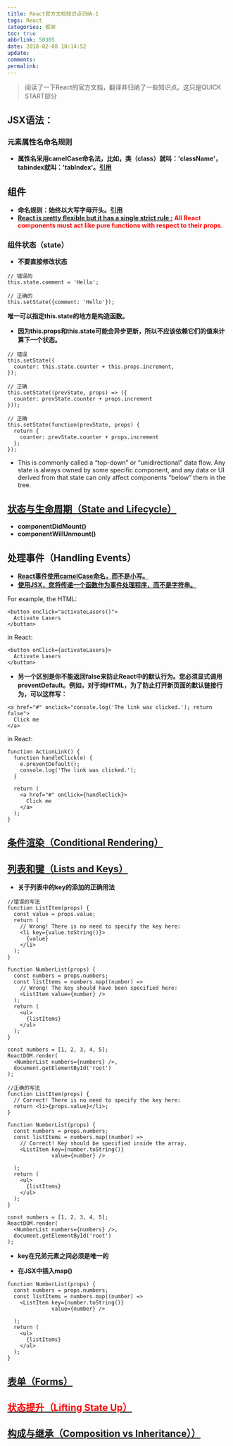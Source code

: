 ```yaml
---
title: React官方文档知识点归纳-1
tags: React
categories: 框架
toc: true
abbrlink: 50305
date: 2018-02-08 10:14:52
update:
comments:
permalink:
---
```

>阅读了一下React的官方文档，翻译并归纳了一些知识点。这只是QUICK START部分
<!--more-->


## JSX语法：
### 元素属性名命名规则
* __属性名采用camelCase命名法，比如，类（class）就叫：'className'，tabindex就叫：'tabIndex'。[引用](https://reactjs.org/docs/introducing-jsx.html#specifying-attributes-with-jsx)__



## 组件
* __命名规则：始终以大写字母开头。[引用](https://reactjs.org/docs/components-and-props.html#rendering-a-component)__
* <font color=red>__[React is pretty flexible but it has a single strict rule :](https://reactjs.org/docs/components-and-props.html#props-are-read-only)__ __All React components must act like pure functions with respect to their props.__</font>

### 组件状态（state）
* __不要直接修改状态__

```
// 错误的
this.state.comment = 'Hello';
```
```
// 正确的
this.setState({comment: 'Hello'});
```
__唯一可以指定this.state的地方是构造函数。__

* __因为this.props和this.state可能会异步更新，所以不应该依赖它们的值来计算下一个状态。__

```
// 错误
this.setState({
  counter: this.state.counter + this.props.increment,
});
```
```
// 正确
this.setState((prevState, props) => ({
  counter: prevState.counter + props.increment
}));
```
```
// 正确
this.setState(function(prevState, props) {
  return {
    counter: prevState.counter + props.increment
  };
});
```

* This is commonly called a “top-down” or “unidirectional” data flow. Any state is always owned by some specific component, and any data or UI derived from that state can only affect components “below” them in the tree.

## [状态与生命周期（State and Lifecycle）](https://reactjs.org/docs/state-and-lifecycle.html)

* __componentDidMount()__
* __componentWillUnmount()__

## 处理事件（Handling Events）
* __[React事件使用camelCase命名，而不是小写。](https://reactjs.org/docs/handling-events.html)__
* __[使用JSX，您将传递一个函数作为事件处理程序，而不是字符串。](https://reactjs.org/docs/handling-events.html)__

For example, the HTML:

```
<button onclick="activateLasers()">
  Activate Lasers
</button>
```

in React:

```
<button onClick={activateLasers}>
  Activate Lasers
</button>
```

* __另一个区别是你不能返回false来防止React中的默认行为。您必须显式调用preventDefault。例如，对于纯HTML，为了防止打开新页面的默认链接行为，可以这样写：__

```
<a href="#" onclick="console.log('The link was clicked.'); return false">
  Click me
</a>
```

in React:

```
function ActionLink() {
  function handleClick(e) {
    e.preventDefault();
    console.log('The link was clicked.');
  }

  return (
    <a href="#" onClick={handleClick}>
      Click me
    </a>
  );
}
```

## [条件渲染（Conditional Rendering）](https://reactjs.org/docs/conditional-rendering.html)

## [列表和键（Lists and Keys）](https://reactjs.org/docs/lists-and-keys.html)

* __关于列表中的key的添加的正确用法__

```
//错误的写法
function ListItem(props) {
  const value = props.value;
  return (
    // Wrong! There is no need to specify the key here:
    <li key={value.toString()}>
      {value}
    </li>
  );
}

function NumberList(props) {
  const numbers = props.numbers;
  const listItems = numbers.map((number) =>
    // Wrong! The key should have been specified here:
    <ListItem value={number} />
  );
  return (
    <ul>
      {listItems}
    </ul>
  );
}

const numbers = [1, 2, 3, 4, 5];
ReactDOM.render(
  <NumberList numbers={numbers} />,
  document.getElementById('root')
);
```
```
//正确的写法
function ListItem(props) {
  // Correct! There is no need to specify the key here:
  return <li>{props.value}</li>;
}

function NumberList(props) {
  const numbers = props.numbers;
  const listItems = numbers.map((number) =>
    // Correct! Key should be specified inside the array.
    <ListItem key={number.toString()}
              value={number} />

  );
  return (
    <ul>
      {listItems}
    </ul>
  );
}

const numbers = [1, 2, 3, 4, 5];
ReactDOM.render(
  <NumberList numbers={numbers} />,
  document.getElementById('root')
);
```

* __key在兄弟元素之间必须是唯一的__

* __在JSX中插入map()__

```
function NumberList(props) {
  const numbers = props.numbers;
  const listItems = numbers.map((number) =>
    <ListItem key={number.toString()}
              value={number} />

  );
  return (
    <ul>
      {listItems}
    </ul>
  );
}
```

## [表单（Forms）](https://reactjs.org/docs/forms.html)

## [<font color=red>状态提升（Lifting State Up）</font>](https://reactjs.org/docs/forms.html)

## [构成与继承（Composition vs Inheritance））](https://reactjs.org/docs/composition-vs-inheritance.html)
